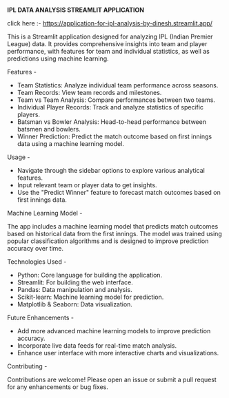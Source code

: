 **IPL DATA ANALYSIS STREAMLIT APPLICATION** 

click here :- https://application-for-ipl-analysis-by-dinesh.streamlit.app/


This is a Streamlit application designed for analyzing IPL (Indian Premier League) data. It provides comprehensive insights into team and player performance,
with features for team and individual statistics, as well as predictions using machine learning.

Features -
 + Team Statistics: Analyze individual team performance across seasons.
 + Team Records: View team records and milestones.
 + Team vs Team Analysis: Compare performances between two teams.
 + Individual Player Records: Track and analyze statistics of specific players.
 + Batsman vs Bowler Analysis: Head-to-head performance between batsmen and bowlers.
 + Winner Prediction: Predict the match outcome based on first innings data using a machine learning model.

Usage - 
 + Navigate through the sidebar options to explore various analytical features.
 + Input relevant team or player data to get insights.
 + Use the "Predict Winner" feature to forecast match outcomes based on first innings data.

Machine Learning Model -

The app includes a machine learning model that predicts match outcomes based on historical data from the first innings. The model was trained using popular classification algorithms and is designed to improve prediction accuracy over time.

Technologies Used -
 + Python: Core language for building the application.
 + Streamlit: For building the web interface.
 + Pandas: Data manipulation and analysis.
 + Scikit-learn: Machine learning model for prediction.
 + Matplotlib & Seaborn: Data visualization.

Future Enhancements - 
+ Add more advanced machine learning models to improve prediction accuracy.
+ Incorporate live data feeds for real-time match analysis.
+ Enhance user interface with more interactive charts and visualizations.

Contributing -

Contributions are welcome! Please open an issue or submit a pull request for any enhancements or bug fixes.
